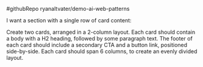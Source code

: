 #githubRepo ryanaltvater/demo-ai-web-patterns

I want a section with a single row of card content:

Create two cards, arranged in a 2-column layout. Each card should contain a body with a H2 heading, followed by some paragraph text. The footer of each card should include a secondary CTA and a button link, positioned side-by-side. Each card should span 6 columns, to create an evenly divided layout.

